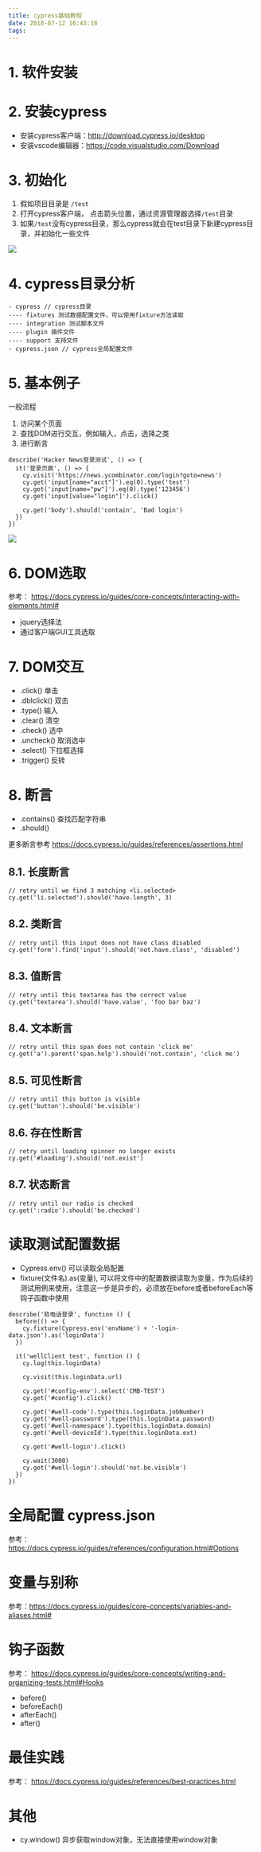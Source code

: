 ```yaml
---
title: cypress基础教程
date: 2018-07-12 16:43:18
tags:
---
```


# 1. 软件安装

# 2. 安装cypress

- 安装cypress客户端：http://download.cypress.io/desktop 
- 安装vscode编辑器：https://code.visualstudio.com/Download

# 3. 初始化

1. 假如项目目录是 `/test`
2. 打开cypress客户端， 点击箭头位置，通过资源管理器选择`/test`目录
3. 如果`/test`没有cypress目录，那么cypress就会在test目录下新建cypress目录，并初始化一些文件

![](http://p3alsaatj.bkt.clouddn.com/20180712165231_6m1oNT_Jietu20180712-165215.jpeg)

# 4. cypress目录分析

```
- cypress // cypress目录
---- fixtures 测试数据配置文件，可以使用fixture方法读取
---- integration 测试脚本文件
---- plugin 插件文件
---- support 支持文件
- cypress.json // cypress全局配置文件
```

# 5. 基本例子

一般流程

1. 访问某个页面
2. 查找DOM进行交互，例如输入，点击，选择之类
3. 进行断言

```
describe('Hacker News登录测试', () => {
  it('登录页面', () => {
    cy.visit('https://news.ycombinator.com/login?goto=news')
    cy.get('input[name="acct"]').eq(0).type('test')
    cy.get('input[name="pw"]').eq(0).type('123456')
    cy.get('input[value="login"]').click()

    cy.get('body').should('contain', 'Bad login')
  })
})
```

![](http://p3alsaatj.bkt.clouddn.com/20180712214300_oiyXLR_Jietu20180712-214248.jpeg)

# 6. DOM选取

参考： https://docs.cypress.io/guides/core-concepts/interacting-with-elements.html#

- jquery选择法
- 通过客户端GUI工具选取

# 7. DOM交互

- .click() 单击
- .dblclick() 双击
- .type() 输入
- .clear() 清空
- .check() 选中
- .uncheck() 取消选中
- .select() 下拉框选择
- .trigger() 反转

# 8. 断言
- .contains() 查找匹配字符串
- .should()

更多断言参考 https://docs.cypress.io/guides/references/assertions.html

## 8.1. 长度断言

```
// retry until we find 3 matching <li.selected>
cy.get('li.selected').should('have.length', 3)
```

## 8.2. 类断言

```
// retry until this input does not have class disabled
cy.get('form').find('input').should('not.have.class', 'disabled')
```

## 8.3. 值断言

```
// retry until this textarea has the correct value
cy.get('textarea').should('have.value', 'foo bar baz')
```

## 8.4. 文本断言

```
// retry until this span does not contain 'click me'
cy.get('a').parent('span.help').should('not.contain', 'click me')
```

## 8.5. 可见性断言

```
// retry until this button is visible
cy.get('button').should('be.visible')
```

## 8.6. 存在性断言

```
// retry until loading spinner no longer exists
cy.get('#loading').should('not.exist')
```

## 8.7. 状态断言

```
// retry until our radio is checked
cy.get(':radio').should('be.checked')
```

# 读取测试配置数据

- Cypress.env() 可以读取全局配置
- fixture(文件名).as(变量), 可以将文件中的配置数据读取为变量，作为后续的测试用例来使用，注意这一步是异步的，必须放在before或者beforeEach等钩子函数中使用

```
describe('软电话登录', function () {
  before(() => {
    cy.fixture(Cypress.env('envName') + '-login-data.json').as('loginData')
  })

  it('wellClient test', function () {
    cy.log(this.loginData)

    cy.visit(this.loginData.url)

    cy.get('#config-env').select('CMB-TEST')
    cy.get('#config').click()

    cy.get('#well-code').type(this.loginData.jobNumber)
    cy.get('#well-password').type(this.loginData.password)
    cy.get('#well-namespace').type(this.loginData.domain)
    cy.get('#well-deviceId').type(this.loginData.ext)

    cy.get('#well-login').click()

    cy.wait(3000)
    cy.get('#well-login').should('not.be.visible')
  })
})

```

# 全局配置 cypress.json

参考：https://docs.cypress.io/guides/references/configuration.html#Options

# 变量与别称

参考：https://docs.cypress.io/guides/core-concepts/variables-and-aliases.html#

# 钩子函数

参考： https://docs.cypress.io/guides/core-concepts/writing-and-organizing-tests.html#Hooks

- before()
- beforeEach()
- afterEach()
- after()

# 最佳实践

参考： https://docs.cypress.io/guides/references/best-practices.html

# 其他
- cy.window() 异步获取window对象，无法直接使用window对象
